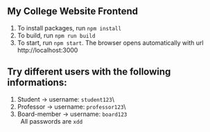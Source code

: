 ## My College Website Frontend

1. To install packages, run `npm install`
2. To build, run `npm run build`
3. To start, run `npm start`. The browser opens automatically with url http://localhost:3000

## Try different users with the following informations:

1. Student -> username: `student123`\
2. Professor -> username: `professor123`\
3. Board-member -> username: `board123`\
&ensp;All passwords are `xdd`
